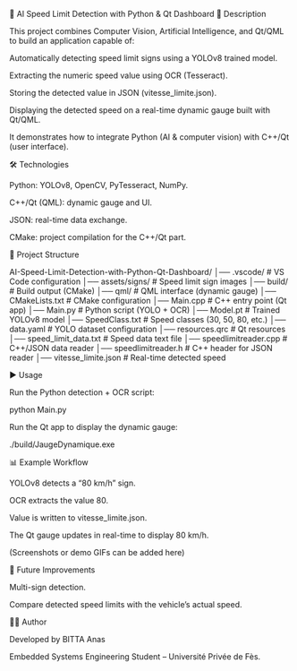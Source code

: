 🚦 AI Speed Limit Detection with Python & Qt Dashboard
📌 Description

This project combines Computer Vision, Artificial Intelligence, and Qt/QML to build an application capable of:

Automatically detecting speed limit signs using a YOLOv8 trained model.

Extracting the numeric speed value using OCR (Tesseract).

Storing the detected value in JSON (vitesse_limite.json).

Displaying the detected speed on a real-time dynamic gauge built with Qt/QML.

It demonstrates how to integrate Python (AI & computer vision) with C++/Qt (user interface).

🛠️ Technologies

Python: YOLOv8, OpenCV, PyTesseract, NumPy.

C++/Qt (QML): dynamic gauge and UI.

JSON: real-time data exchange.

CMake: project compilation for the C++/Qt part.

📂 Project Structure

AI-Speed-Limit-Detection-with-Python-Qt-Dashboard/
│── .vscode/                # VS Code configuration
│── assets/signs/           # Speed limit sign images
│── build/                  # Build output (CMake)
│── qml/                    # QML interface (dynamic gauge)
│── CMakeLists.txt          # CMake configuration
│── Main.cpp                # C++ entry point (Qt app)
│── Main.py                 # Python script (YOLO + OCR)
│── Model.pt                # Trained YOLOv8 model
│── SpeedClass.txt          # Speed classes (30, 50, 80, etc.)
│── data.yaml               # YOLO dataset configuration
│── resources.qrc           # Qt resources
│── speed_limit_data.txt    # Speed data text file
│── speedlimitreader.cpp    # C++/JSON data reader
│── speedlimitreader.h      # C++ header for JSON reader
│── vitesse_limite.json     # Real-time detected speed

▶️ Usage

Run the Python detection + OCR script:

python Main.py

Run the Qt app to display the dynamic gauge:

./build/JaugeDynamique.exe

📊 Example Workflow

YOLOv8 detects a “80 km/h” sign.

OCR extracts the value 80.

Value is written to vitesse_limite.json.

The Qt gauge updates in real-time to display 80 km/h.

(Screenshots or demo GIFs can be added here)

📌 Future Improvements

Multi-sign detection.

Compare detected speed limits with the vehicle’s actual speed.

👨‍💻 Author

Developed by BITTA Anas

Embedded Systems Engineering Student – Université Privée de Fès.
